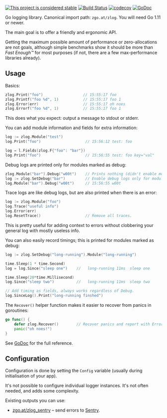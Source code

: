 [![This project is considered stable](https://img.shields.io/badge/Status-stable-green.svg)](https://arp242.net/status/stable)
[![Build Status](https://travis-ci.org/zgoat/zlog.svg?branch=master)](https://travis-ci.org/zgoat/zlog)
[![codecov](https://codecov.io/gh/zgoat/zlog/branch/master/graph/badge.svg)](https://codecov.io/gh/zgoat/zlog)
[![GoDoc](https://godoc.org/zgo.at/zlog?status.svg)](https://godoc.org/zgo.at/zlog)

Go logging library. Canonical import path: `zgo.at/zlog`. You will need Go 1.11
or newer.

The main goal is to offer a friendly and ergonomic API.

Getting the maximum possible amount of performance or zero-allocations are not
goals, although simple benchmarks show it should be more than *Fast Enough™* for
most purposes (if not, there are a few max-performance libraries already).

Usage
-----

Basics:

```go
zlog.Print("foo")                  // 15:55:17 foo
zlog.Printf("foo %d", 1)           // 15:55:17 foo 1
zlog.Error(err)                    // 15:55:17 oh noes
zlog.Errorf("foo %d", 1)           // 15:55:17 foo 1
```

This does what you expect: output a message to stdout or stderr.

You can add module information and fields for extra information:

```go
log := zlog.Module("test")
log.Print("foo")                    // 15:56:12 test: foo

log = l.Fields(zlog.F{"foo": "bar"})
log.Print("foo")                    // 15:56:55 test: foo key="val"
```

Debug logs are printed only for modules marked as debug:

```go
zlog.Module("bar").Debug("w00t")    // Prints nothing (didn't enable module "bar").
log := zlog.SetDebug("bar")         // Enable debug logs only for module "bar".
log.Module("bar").Debug("w00t")     // 15:56:55 w00t
```

Trace logs are like debug logs, but are also printed when there is an error:

```go
log := zlog.Module("foo")
log.Trace("useful info")
log.Error(err)
log.ResetTrace()                    // Remove all traces.
```

This is pretty useful for adding context to errors without clobbering your
general log with mostly useless info.

You can also easily record timings; this is printed for modules marked as debug:

```go
log := zlog.SetDebug("long-running").Module("long-running")

time.Sleep(1 * time.Second)
log = log.Since("sleep one")    //   long-running 11ms  sleep one

time.Sleep(20*time.Millisecond)
log.Since("sleep two")          //   long-running 11ms  sleep two

// Add timing as fields, always works regardless of Debug.
log.SinceLog().Print("long-running finshed") 
```

The `Recover()` helper function makes it easier to recover from panics in
goroutines:

```go
go func() {
    defer zlog.Recover()        // Recover panics and report with Error().
    panic("oh noes!")
}
```

See [GoDoc](https://godoc.org/zgo.at/zlog) for the full reference.


Configuration
-------------

Configuration is done by setting the `Config` variable (usually during
initialisation of your app).

It's not possible to configure individual logger instances. It's not often
needed, and adds some complexity.

Existing outputs you can use:

- [zgo.at/zlog_sentry](https://github.com/zgoat/zlog_sentry) – send errors to
  [Sentry](https://sentry.io).
